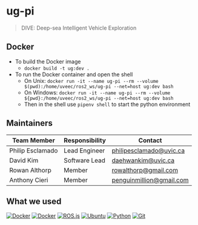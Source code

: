 # ug-pi

> DIVE: Deep-sea Intelligent Vehicle Exploration

## Docker

- To build the Docker image
  - `docker build -t ug:dev .`
- To run the Docker container and open the shell
  - On Unix: `docker run -it --name ug-pi --rm --volume $(pwd):/home/uveec/ros2_ws/ug-pi --net=host ug:dev bash`
  - On Windows: `docker run -it --name ug-pi --rm --volume ${pwd}:/home/uveec/ros2_ws/ug-pi --net=host ug:dev bash`
  - Then in the shell use `pipenv shell` to start the python environment

## Maintainers

| Team Member      | Responsibility | Contact                  |
| ---------------- | -------------- | ------------------------ |
| Philip Esclamado | Lead Engineer  | philipesclamado@uvic.ca  |
| David Kim        | Software Lead  | daehwankim@uvic.ca       |
| Rowan Althorp    | Member         | rowalthorp@gmail.com     |
| Anthony Cieri    | Member         | penguinmillion@gmail.com |

## What we used

[<img alt="Docker" src="https://img.shields.io/badge/-RaspberryPi-C51A4A?style=for-the-badge&logo=Raspberry-Pi" />](https://www.raspberrypi.com) [<img alt="Docker" src="https://img.shields.io/badge/docker-%230db7ed.svg?style=for-the-badge&logo=docker&logoColor=white" />](https://www.docker.com) [<img alt="ROS.js" src="https://img.shields.io/badge/ros-%230A0FF9.svg?style=for-the-badge&logo=ros&logoColor=white" />](https://www.ros.org) [<img alt="Ubuntu" src="https://img.shields.io/badge/Ubuntu-E95420?style=for-the-badge&logo=ubuntu&logoColor=white" />](https://ubuntu.com) [<img alt="Python" src="https://img.shields.io/badge/python-3670A0?style=for-the-badge&logo=python&logoColor=ffdd54" />](https://www.python.org) [<img alt="Git" src="https://img.shields.io/badge/git-%23F05033.svg?style=for-the-badge&logo=git&logoColor=white" />](https://git-scm.com)
